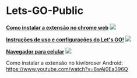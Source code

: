 # Lets-GO-Public

[**Como instalar a extensão no chrome web**](https://youtu.be/4OOhMWpmyxw) [![](https://www.youtube.com/s/desktop/1422277c/img/favicon.ico)](https://youtu.be/4OOhMWpmyxw)

[**Instruções de uso e configurações do Let's GO!**](https://youtu.be/YlE-QAOrsy8) [![](https://www.youtube.com/s/desktop/1422277c/img/favicon.ico)](https://youtu.be/YlE-QAOrsy8)

[**Navegador para celular**](https://kiwibrowser.com/) [![](https://kiwibrowser.com/wp-content/uploads/2019/09/White-Kiwi-Logo-with-Montserrat-2.png)](https://kiwibrowser.com/)

Como instalar a extensão no kiwibroser Android: https://www.youtube.com/watch?v=8wAj0Ea396Q

